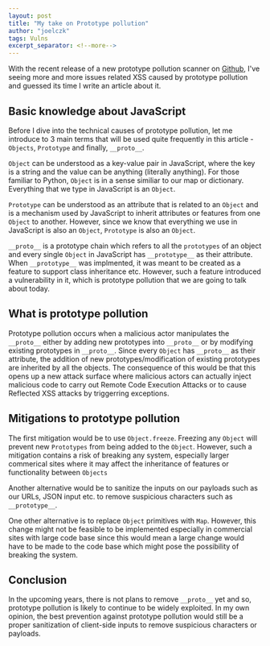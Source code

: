 ```yaml
---
layout: post
title: "My take on Prototype pollution"
author: "joelczk"
tags: Vulns
excerpt_separator: <!--more-->
---
```


With the recent release of a new prototype pollution scanner on [Github](https://github.com/kleiton0x00/ppmap), I've seeing more and more issues related XSS caused by prototype pollution and guessed its time I write an article about it.
<!--more-->

## Basic knowledge about JavaScript
Before I dive into the technical causes of prototype pollution, let me introduce to 3 main terms that will be used quite frequently in this article - `Objects`, `Prototype` and finally, `__proto__`.

`Object` can be understood as a key-value pair in JavaScript, where the key is a string and the value can be anything (literally anything). For those familiar to Python, `Object` is in a sense similiar to our map or dictionary. Everything that we type in JavaScript is an `Object`. 

`Prototype` can be understood as an attribute that is related to an `Object` and is a mechanism used by JavaScript to inherit attributes or features from one `Object` to another. However, since we know that everything we use in JavaScript is also an `Object`, `Prototype` is also an `Object`.

`__proto__` is a prototype chain which refers to all the `prototypes` of an object and every single `Object` in JavaScript has `__prototype__` as their attribute. When `__prototype__` was implmented, it was meant to be created as a feature to support class inheritance etc. However, such a feature introduced a vulnerability in it, which is prototype pollution that we are going to talk about today.

## What is prototype pollution
Prototype pollution occurs when a malicious actor manipulates the `__proto__` either by adding new prototypes into `__proto__` or by modifying existing prototypes in `__proto__`. Since every `Object` has `__proto__` as their attribute, the addition of new prototypes/modification of existing prototypes are inherited by all the objects. The consequence of this would be that this opens up a new attack surface where malicious actors can actually inject malicious code to carry out Remote Code Execution Attacks or to cause Reflected XSS attacks by triggerring exceptions.

## Mitigations to prototype pollution
The first mitigation would be to use `Object.freeze`. Freezing any `Object` will prevent new `Prototypes` from being added to the `Object`. However, such a mitigation contains a risk of breaking any system, especially larger commerical sites where it may affect the inheritance of features or functionality between `Objects`

Another alternative would be to sanitize the inputs on our payloads such as our URLs, JSON input etc. to remove suspicious characters such as `__prototype__`.

One other alternative is to replace `Object` primitives with `Map`. However, this change might not be feasible to be implemented especially in commercial sites with large code base since this would mean a large change would have to be made to the code base which might pose the possibility of breaking the system.

## Conclusion
In the upcoming years, there is not plans to remove `__proto__` yet and so, prototype pollution is likely to continue to be widely exploited. In my own opinion, the best prevention against prototype pollution would still be a proper sanitization of client-side inputs to remove suspicious characters or payloads.